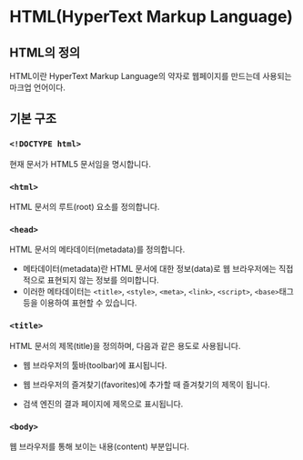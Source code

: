 # HTML(HyperText Markup Language)

## HTML의 정의
HTML이란 HyperText Markup Language의 약자로 웹페이지를 만드는데 사용되는 마크업 언어이다.   

## 기본 구조 

### `<!DOCTYPE html>`
현재 문서가 HTML5 문서임을 명시합니다.

### `<html>`
HTML 문서의 루트(root) 요소를 정의합니다.

### `<head>`
HTML 문서의 메타데이터(metadata)를 정의합니다.

- 메타데이터(metadata)란 HTML 문서에 대한 정보(data)로 웹 브라우저에는 직접적으로 표현되지 않는 정보를 의미합니다.
- 이러한 메타데이터는 `<title>`, `<style>`, `<meta>`, `<link>`, `<script>`, `<base>`태그 등을 이용하여 표현할 수 있습니다.

### `<title>`
HTML 문서의 제목(title)을 정의하며, 다음과 같은 용도로 사용됩니다.

- 웹 브라우저의 툴바(toolbar)에 표시됩니다.

- 웹 브라우저의 즐겨찾기(favorites)에 추가할 때 즐겨찾기의 제목이 됩니다.

- 검색 엔진의 결과 페이지에 제목으로 표시됩니다.


### `<body>`
웹 브라우저를 통해 보이는 내용(content) 부분입니다.
